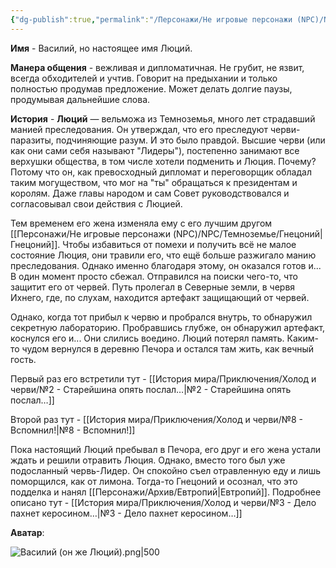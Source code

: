 ```yaml
---
{"dg-publish":true,"permalink":"/Персонажи/Не игровые персонажи (NPC)/NPC/Северный земли/Печора/Василий/","noteIcon":"","created":"2025-09-07T13:19:34.333+03:00","updated":"2025-09-09T12:36:55.108+03:00"}
---
```




**Имя** - Василий, но настоящее имя Люций.

**Манера общения** - вежливая и дипломатичная. Не грубит, не язвит, всегда обходителей и учтив. Говорит на предыхании и только полностью продумав предложение. Может делать долгие паузы, продумывая дальнейшие слова. 

**История** - **Люций** — вельможа из Темноземья, много лет страдавший манией преследования. Он утверждал, что его преследуют черви-паразиты, подчиняющие разум.  И это было правдой. Высшие черви (или как они сами себя называют "Лидеры"), постепенно занимают все верхушки общества, в том числе хотели подменить и Люция. Почему? Потому что он, как превосходный дипломат и переговорщик обладал таким могуществом, что мог на "ты" обращаться к президентам и королям. Даже главы народом и сам Совет руководствовался и согласовывал свои действия с Люцией. 

Тем временем его жена изменяла ему с его лучшим другом [[Персонажи/Не игровые персонажи (NPC)/NPC/Темноземье/Гнецоний\|Гнецоний]]. Чтобы избавиться от помехи и получить всё не малое состояние Люция, они травили его, что ещё больше разжигало манию преследования. Однако именно благодаря этому, он оказался готов и... В один момент просто сбежал. Отправился на поиски чего-то, что защитит его от червей. Путь пролегал в Северные земли, в червя Ихнего, где, по слухам, находится артефакт защищающий от червей. 

Однако, когда тот прибыл к червю и пробрался внутрь, то обнаружил секретную лабораторию. Пробравшись глубже, он обнаружил артефакт, коснулся его и... Они слились воедино. Люций потерял память. Каким-то чудом вернулся в деревню Печора и остался там жить, как вечный гость. 

Первый раз его встретили тут - [[История мира/Приключения/Холод и черви/№2 - Старейшина опять послал…\|№2 - Старейшина опять послал…]]

Второй раз тут - [[История мира/Приключения/Холод и черви/№8 - Вспомнил!\|№8 - Вспомнил!]]

Пока настоящий Люций пребывал в Печора, его друг и его жена устали ждать и решили отравить Люция. Однако, вместо того был уже подосланный червь-Лидер. Он спокойно съел отравленную еду и лишь поморщился, как от лимона. Тогда-то Гнецоний и осознал, что это подделка и нанял [[Персонажи/Архив/Евтропий\|Евтропий]]. 
Подробнее описано тут - [[История мира/Приключения/Холод и черви/№3 - Дело пахнет керосином…\|№3 - Дело пахнет керосином…]]

**Аватар**:

![Василий (он же Люций).png|500](/img/user/system/img/NPC/%D0%A1%D0%B5%D0%B2%D0%B5%D1%80%D0%BD%D1%8B%D0%B5%20%D0%B7%D0%B5%D0%BC%D0%BB%D0%B8/%D0%9F%D0%B5%D1%87%D0%BE%D1%80%D0%B0/%D0%92%D0%B0%D1%81%D0%B8%D0%BB%D0%B8%D0%B9%20(%D0%BE%D0%BD%20%D0%B6%D0%B5%20%D0%9B%D1%8E%D1%86%D0%B8%D0%B9).png)